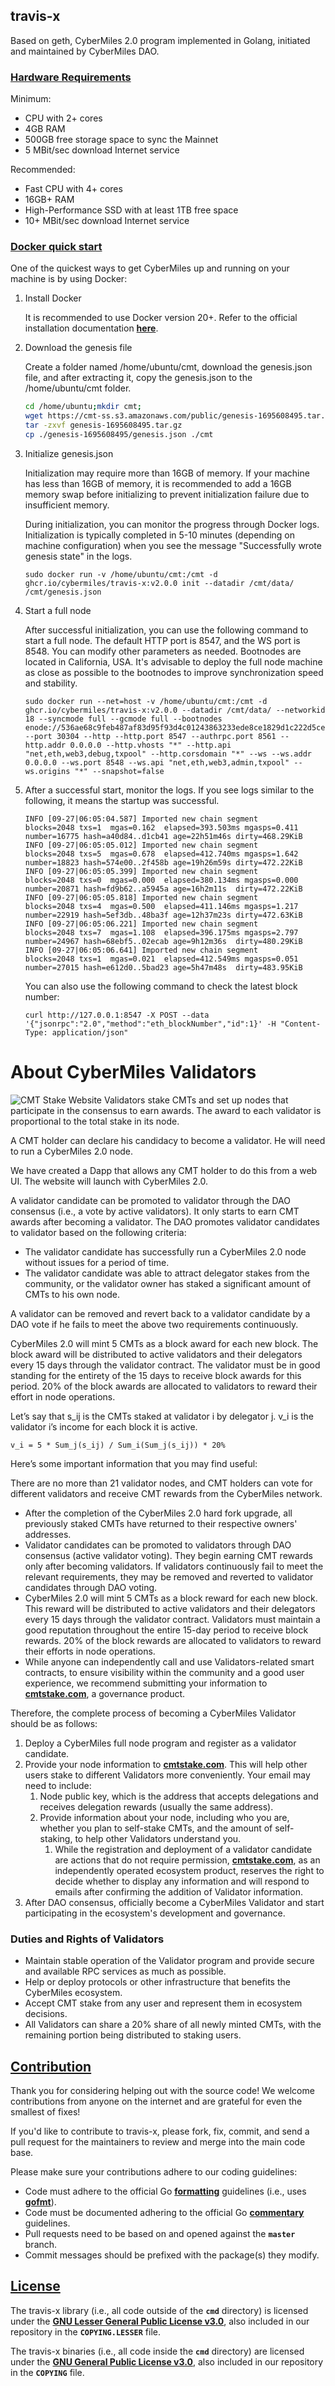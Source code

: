 ## **travis-x**

Based on geth, CyberMiles 2.0 program implemented in Golang, initiated and maintained by CyberMiles DAO.

### **[Hardware Requirements](https://github.com/CyberMiles/travis-x#hardware-requirements)**

Minimum:

- CPU with 2+ cores
- 4GB RAM
- 500GB free storage space to sync the Mainnet
- 5 MBit/sec download Internet service

Recommended:

- Fast CPU with 4+ cores
- 16GB+ RAM
- High-Performance SSD with at least 1TB free space
- 10+ MBit/sec download Internet service

### **[Docker quick start](https://github.com/CyberMiles/travis-x#docker-quick-start)**

One of the quickest ways to get CyberMiles up and running on your machine is by using Docker:

1. Install Docker
    
    It is recommended to use Docker version 20+. Refer to the official installation documentation **[here](https://docs.docker.com/engine/install/ubuntu/)**.
    
2. Download the genesis file
    
    Create a folder named /home/ubuntu/cmt, download the genesis.json file, and after extracting it, copy the genesis.json to the /home/ubuntu/cmt folder.
    
    ```bash
    cd /home/ubuntu;mkdir cmt;
    wget https://cmt-ss.s3.amazonaws.com/public/genesis-1695608495.tar.gz
    tar -zxvf genesis-1695608495.tar.gz
    cp ./genesis-1695608495/genesis.json ./cmt
    ```
    
3. Initialize genesis.json
    
    Initialization may require more than 16GB of memory. If your machine has less than 16GB of memory, it is recommended to add a 16GB memory swap before initializing to prevent initialization failure due to insufficient memory. 
    
    During initialization, you can monitor the progress through Docker logs. Initialization is typically completed in 5-10 minutes (depending on machine configuration) when you see the message "Successfully wrote genesis state" in the logs.
    ```
    sudo docker run -v /home/ubuntu/cmt:/cmt -d ghcr.io/cybermiles/travis-x:v2.0.0 init --datadir /cmt/data/ /cmt/genesis.json
    ```

4. Start a full node
    
    After successful initialization, you can use the following command to start a full node. The default HTTP port is 8547, and the WS port is 8548. You can modify other parameters as needed. Bootnodes are located in California, USA. It's advisable to deploy the full node machine as close as possible to the bootnodes to improve synchronization speed and stability.
    
    ```
    sudo docker run --net=host -v /home/ubuntu/cmt:/cmt -d ghcr.io/cybermiles/travis-x:v2.0.0 --datadir /cmt/data/ --networkid 18 --syncmode full --gcmode full --bootnodes enode://536ae68c9feb487af83d95f93d4c01243863233ede8ce1829d1c222d5cea3c2a11c26fe98005844fcc616ab6dd170c2a0b3d55888b93ef301747cb2efa2a8ccb@54.215.74.33:30304 --port 30304 --http --http.port 8547 --authrpc.port 8561 --http.addr 0.0.0.0 --http.vhosts "*" --http.api "net,eth,web3,debug,txpool" --http.corsdomain "*" --ws --ws.addr 0.0.0.0 --ws.port 8548 --ws.api "net,eth,web3,admin,txpool" --ws.origins "*" --snapshot=false
    ```
    
5. After a successful start, monitor the logs. If you see logs similar to the following, it means the startup was successful.
    
    ```
    INFO [09-27|06:05:04.587] Imported new chain segment               blocks=2048 txs=1  mgas=0.162  elapsed=393.503ms mgasps=0.411   number=16775 hash=a40d84..d1cb41 age=22h51m46s dirty=468.29KiB
    INFO [09-27|06:05:05.012] Imported new chain segment               blocks=2048 txs=5  mgas=0.678  elapsed=412.740ms mgasps=1.642   number=18823 hash=574e00..2f458b age=19h26m59s dirty=472.22KiB
    INFO [09-27|06:05:05.399] Imported new chain segment               blocks=2048 txs=0  mgas=0.000  elapsed=380.134ms mgasps=0.000   number=20871 hash=fd9b62..a5945a age=16h2m11s  dirty=472.22KiB
    INFO [09-27|06:05:05.818] Imported new chain segment               blocks=2048 txs=4  mgas=0.500  elapsed=411.146ms mgasps=1.217   number=22919 hash=5ef3db..48ba3f age=12h37m23s dirty=472.63KiB
    INFO [09-27|06:05:06.221] Imported new chain segment               blocks=2048 txs=7  mgas=1.108  elapsed=396.175ms mgasps=2.797   number=24967 hash=68ebf5..02ecab age=9h12m36s  dirty=480.29KiB
    INFO [09-27|06:05:06.641] Imported new chain segment               blocks=2048 txs=1  mgas=0.021  elapsed=412.549ms mgasps=0.051   number=27015 hash=e612d0..5bad23 age=5h47m48s  dirty=483.95KiB
    ```
    
    You can also use the following command to check the latest block number:
    ```
    curl http://127.0.0.1:8547 -X POST --data '{"jsonrpc":"2.0","method":"eth_blockNumber","id":1}' -H "Content-Type: application/json"
    ```

# **About CyberMiles Validators**
![CMT Stake Website](docs/image/stake.png)
Validators stake CMTs and set up nodes that participate in the consensus to earn awards. The award to each validator is proportional to the total stake in its node.

A CMT holder can declare his candidacy to become a validator. He will need to run a CyberMiles 2.0 node.

We have created a Dapp that allows any CMT holder to do this from a web UI. The website will launch with CyberMiles 2.0.

A validator candidate can be promoted to validator through the DAO consensus (i.e., a vote by active validators). It only starts to earn CMT awards after becoming a validator. The DAO promotes validator candidates to validator based on the following criteria:

- The validator candidate has successfully run a CyberMiles 2.0 node without issues for a period of time.
- The validator candidate was able to attract delegator stakes from the community, or the validator owner has staked a significant amount of CMTs to his own node.

A validator can be removed and revert back to a validator candidate by a DAO vote if he fails to meet the above two requirements continuously.

CyberMiles 2.0 will mint 5 CMTs as a block award for each new block. The block award will be distributed to active validators and their delegators every 15 days through the validator contract. The validator must be in good standing for the entirety of the 15 days to receive block awards for this period. 20% of the block awards are allocated to validators to reward their effort in node operations.

Let’s say that s_ij is the CMTs staked at validator i by delegator j. v_i is the validator i’s income for each block it is active.

```
v_i = 5 * Sum_j(s_ij) / Sum_i(Sum_j(s_ij)) * 20%
```

Here’s some important information that you may find useful:

There are no more than 21 validator nodes, and CMT holders can vote for different validators and receive CMT rewards from the CyberMiles network.

- After the completion of the CyberMiles 2.0 hard fork upgrade, all previously staked CMTs have returned to their respective owners' addresses.
- Validator candidates can be promoted to validators through DAO consensus (active validator voting). They begin earning CMT rewards only after becoming validators. If validators continuously fail to meet the relevant requirements, they may be removed and reverted to validator candidates through DAO voting.
- CyberMiles 2.0 will mint 5 CMTs as a block reward for each new block. This reward will be distributed to active validators and their delegators every 15 days through the validator contract. Validators must maintain a good reputation throughout the entire 15-day period to receive block rewards. 20% of the block rewards are allocated to validators to reward their efforts in node operations.
- While anyone can independently call and use Validators-related smart contracts, to ensure visibility within the community and a good user experience, we recommend submitting your information to **[cmtstake.com](http://cmtstake.com/)**, a governance product.

Therefore, the complete process of becoming a CyberMiles Validator should be as follows:

1. Deploy a CyberMiles full node program and register as a validator candidate.
2. Provide your node information to **[cmtstake.com](http://cmtstake.com/)**. This will help other users stake to different Validators more conveniently. Your email may need to include:
    1. Node public key, which is the address that accepts delegations and receives delegation rewards (usually the same address).
    2. Provide information about your node, including who you are, whether you plan to self-stake CMTs, and the amount of self-staking, to help other Validators understand you.
        1. While the registration and deployment of a validator candidate are actions that do not require permission, **[cmtstake.com](http://cmtstake.com/)**, as an independently operated ecosystem product, reserves the right to decide whether to display any information and will respond to emails after confirming the addition of Validator information.
3. After DAO consensus, officially become a CyberMiles Validator and start participating in the ecosystem's development and governance.

### **Duties and Rights of Validators**

- Maintain stable operation of the Validator program and provide secure and available RPC services as much as possible.
- Help or deploy protocols or other infrastructure that benefits the CyberMiles ecosystem.
- Accept CMT stake from any user and represent them in ecosystem decisions.
- All Validators can share a 20% share of all newly minted CMTs, with the remaining portion being distributed to staking users.

## **[Contribution](https://github.com/CyberMiles/travis-x#contribution)**

Thank you for considering helping out with the source code! We welcome contributions from anyone on the internet and are grateful for even the smallest of fixes!

If you'd like to contribute to travis-x, please fork, fix, commit, and send a pull request for the maintainers to review and merge into the main code base.

Please make sure your contributions adhere to our coding guidelines:

- Code must adhere to the official Go **[formatting](https://golang.org/doc/effective_go.html#formatting)** guidelines (i.e., uses **[gofmt](https://golang.org/cmd/gofmt/)**).
- Code must be documented adhering to the official Go **[commentary](https://golang.org/doc/effective_go.html#commentary)** guidelines.
- Pull requests need to be based on and opened against the **`master`** branch.
- Commit messages should be prefixed with the package(s) they modify.

## **[License](https://github.com/CyberMiles/travis-x#license)**

The travis-x library (i.e., all code outside of the **`cmd`** directory) is licensed under the **[GNU Lesser General Public License v3.0](https://www.gnu.org/licenses/lgpl-3.0.en.html)**, also included in our repository in the **`COPYING.LESSER`** file.

The travis-x binaries (i.e., all code inside the **`cmd`** directory) are licensed under the **[GNU General Public License v3.0](https://www.gnu.org/licenses/gpl-3.0.en.html)**, also included in our repository in the **`COPYING`** file.
